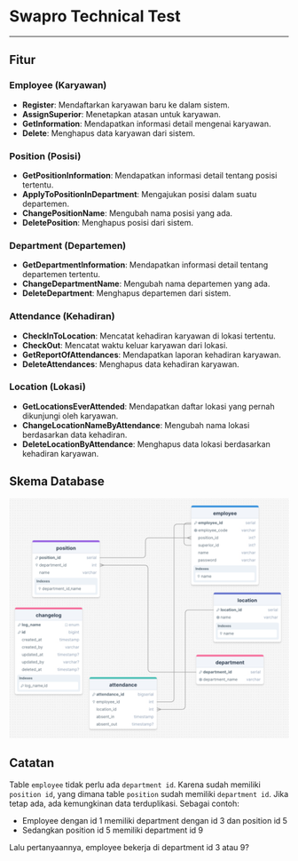 # Swapro Technical Test
---
## Fitur
### Employee (Karyawan)
- **Register**: Mendaftarkan karyawan baru ke dalam sistem.
- **AssignSuperior**: Menetapkan atasan untuk karyawan.
- **GetInformation**: Mendapatkan informasi detail mengenai karyawan.
- **Delete**: Menghapus data karyawan dari sistem.

### Position (Posisi)
- **GetPositionInformation**: Mendapatkan informasi detail tentang posisi tertentu.
- **ApplyToPositionInDepartment**: Mengajukan posisi dalam suatu departemen.
- **ChangePositionName**: Mengubah nama posisi yang ada.
- **DeletePosition**: Menghapus posisi dari sistem.

### Department (Departemen)
- **GetDepartmentInformation**: Mendapatkan informasi detail tentang departemen tertentu.
- **ChangeDepartmentName**: Mengubah nama departemen yang ada.
- **DeleteDepartment**: Menghapus departemen dari sistem.

### Attendance (Kehadiran)
- **CheckInToLocation**: Mencatat kehadiran karyawan di lokasi tertentu.
- **CheckOut**: Mencatat waktu keluar karyawan dari lokasi.
- **GetReportOfAttendances**: Mendapatkan laporan kehadiran karyawan.
- **DeleteAttendances**: Menghapus data kehadiran karyawan.

### Location (Lokasi)
- **GetLocationsEverAttended**: Mendapatkan daftar lokasi yang pernah dikunjungi oleh karyawan.
- **ChangeLocationNameByAttendance**: Mengubah nama lokasi berdasarkan data kehadiran.
- **DeleteLocationByAttendance**: Menghapus data lokasi berdasarkan kehadiran karyawan.

## Skema Database

![Database Schema](public/schema.png)

## Catatan

Table `employee` tidak perlu ada `department id`. Karena sudah memiliki `position id`, yang dimana table `position` sudah memiliki `department id`. Jika tetap ada, ada kemungkinan data terduplikasi. Sebagai contoh:

- Employee dengan id 1 memiliki department dengan id 3 dan position id 5
- Sedangkan position id 5 memiliki department id 9

Lalu pertanyaannya, employee bekerja di department id 3 atau 9?
